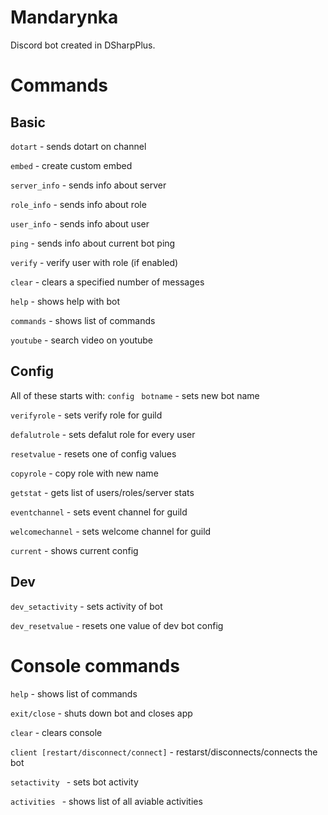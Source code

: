 # Mandarynka
Discord bot created in DSharpPlus.

# Commands
## Basic 
`dotart` - sends dotart on channel

`embed` - create custom embed

`server_info` - sends info about server

`role_info` - sends info about role


`user_info` - sends info about user

`ping` - sends info about current bot ping

`verify` - verify user with role (if enabled)

`clear` - clears a specified number of messages

`help` - shows help with bot

`commands` - shows list of commands

`youtube` - search video on youtube


## Config
All of these starts with: `config `
`botname` - sets new bot name

`verifyrole` - sets verify role for guild

`defalutrole` - sets defalut role for every user

`resetvalue` - resets one of config values

`copyrole` - copy role with new name

`getstat` - gets list of users/roles/server stats

`eventchannel` - sets event channel for guild

`welcomechannel` - sets welcome channel for guild

`current` - shows current config

## Dev
`dev_setactivity` - sets activity of bot


`dev_resetvalue` - resets one value of dev bot config

# Console commands
`help` - shows list of commands

`exit/close` - shuts down bot and closes app

`clear` - clears console

`client [restart/disconnect/connect]` - restarst/disconnects/connects the bot

`setactivity ` - sets bot activity

`activities ` - shows list of all aviable activities

